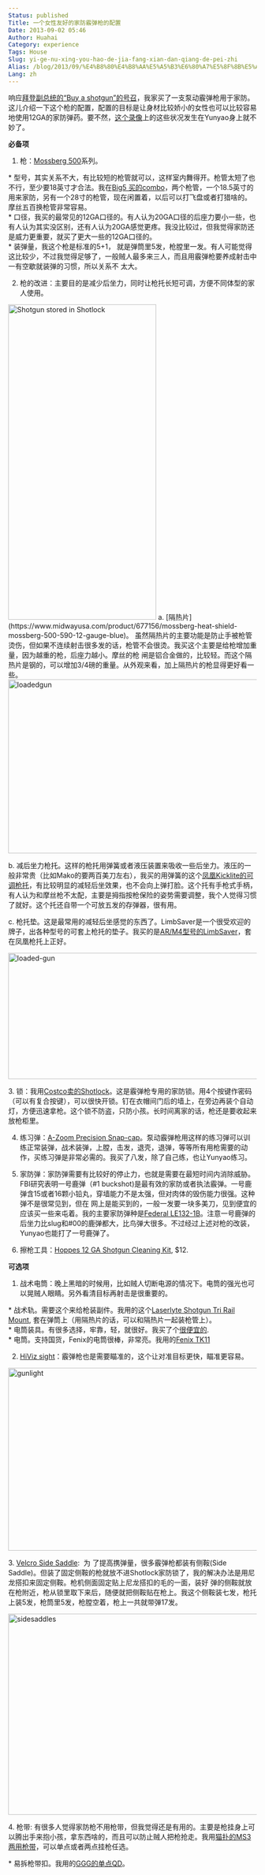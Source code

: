```yaml
---
Status: published
Title: 一个女性友好的家防霰弹枪的配置
Date: 2013-09-02 05:46
Author: Huahai
Category: experience
Tags: House
Slug: yi-ge-nu-xing-you-hao-de-jia-fang-xian-dan-qiang-de-pei-zhi
Alias: /blog/2013/09/%E4%B8%80%E4%B8%AA%E5%A5%B3%E6%80%A7%E5%8F%8B%E5%A5%BD%E7%9A%84%E5%AE%B6%E9%98%B2%E9%9C%B0%E5%BC%B9%E6%9E%AA%E7%9A%84%E9%85%8D%E7%BD%AE
Lang: zh
---
```


响应[拜登副总统的“Buy a shotgun”的号召](https://www.usatoday.com/story/news/politics/2013/02/19/biden-double-barrel-shotgun/1931223/)，我家买了一支泵动霰弹枪用于家防。这儿介绍一下这个枪的配置，配置的目标是让身材比较娇小的女性也可以比较容易地使用12GA的家防弹药。要不然，[这个录像](https://www.youtube.com/watch?v=A0IVSGctQIg)上的这些状况发生在Yunyao身上就不妙了。

**必备项**  
  
1. 枪：[Mossberg 500](https://www.gunbroker.com/Mossberg-500/Browse.aspx?Keywords=Mossberg+500)系列。  
  
\* 型号，其实关系不大，有比较短的枪管就可以，这样室内舞得开。枪管太短了也不行，至少要18英寸才合法。我在[Big5 买的combo](https://www.big5sportinggoods.com/product/sporting-arms/478242-146882/500-12-gauge-pump-shotgun-combo.html)，两个枪管，一个18.5英寸的用来家防，另有一个28寸的枪管，现在闲置着，以后可以打飞盘或者打猎啥的。摩丝五百换枪管非常容易。  
\* 口径，我买的最常见的12GA口径的。有人认为20GA口径的后座力要小一些，也有人认为其实没区别，还有人认为20GA感觉更疼。我没比较过，但我觉得家防还是威力更重要，就买了更大一些的12GA口径的。  
\* 装弹量，我这个枪是标准的5+1， 就是弹筒里5发，枪膛里一发。有人可能觉得这比较少，不过我觉得足够了，一般贼人最多来三人，而且用霰弹枪要养成射击中一有空歇就装弹的习惯，所以关系不 太大。  
  
2. 枪的改进：主要目的是减少后坐力，同时让枪托长短可调，方便不同体型的家人使用。

<img src="https://farm6.staticflickr.com/5340/9649550823_8e1c45516d_z.jpg" width="300" height="640" alt="Shotgun stored in Shotlock" />  
a. [隔热片](https://www.midwayusa.com/product/677156/mossberg-heat-shield-mossberg-500-590-12-gauge-blue)。 虽然隔热片的主要功能是防止手被枪管烫伤，但如果不连续射击很多发的话，枪管不会很烫。我买这个主要是给枪增加重量，因为越重的枪，后座力越小。摩丝的枪 闸是铝合金做的，比较轻。而这个隔热片是钢的，可以增加3/4磅的重量。从外观来看，加上隔热片的枪显得更好看一些。

<img src="https://farm8.staticflickr.com/7388/9649551843_4b6a649a32_z.jpg" width="640" height="353" alt="loadedgun" />

b\. 减后坐力枪托。这样的枪托用弹簧或者液压装置来吸收一些后坐力。液压的一般非常贵（比如Mako的要两百美刀左右），我买的用弹簧的这个[凤凰Kicklite的可调枪托](https://www.mcssl.com/store/8791249/catalog/product/cd9bf09c4dd041adb123298ee9003a8e)，有比较明显的减轻后坐效果，也不会向上弹打脸。这个托有手枪式手柄，有人认为和摩丝枪不太配，主要是拇指按枪保险的姿势需要调整，我个人觉得习惯了就好。这个托还自带一个可放五发的存弹器，很有用。

  
c. 枪托垫。这是最常用的减轻后坐感觉的东西了。LimbSaver是一个很受欢迎的牌子，出各种型号的可套上枪托的垫子。我买的是[AR/M4型号的LimbSaver](https://www.amazon.com/gp/product/B0044XE6J0/?tag=qiangyouorg-20)，套在凤凰枪托上正好。

<img src="https://farm4.staticflickr.com/3792/9649552277_d0097eae1a_z.jpg" width="640" height="256" alt="loaded-gun" />

3\. 锁：我用[Costco卖的Shotlock](https://www.costco.com/ShotLock-Universal-Solo-Vault-Safe.product.11609953.html)。这是霰弹枪专用的家防锁。用4个按键作密码（可以有复合按键），可以很快开锁。钉在衣帽间门后的墙上，在旁边再装个自动灯，方便迅速拿枪。这个锁不防盗，只防小孩。长时间离家的话，枪还是要收起来放枪柜里。  
  
4. 练习弹：[A-Zoom Precision Snap-cap](https://www.amazon.com/gp/product/B0029M2YWE?tag=qiangyouorg-20)。泵动霰弹枪用这样的练习弹可以训练正常装弹，战术装弹，上膛，击发，退壳，退弹，等等所有用枪需要的动作，买练习弹是非常必需的。我买了八发，除了自己练，也让Yunyao练习。  
  
5. 家防弹：家防弹需要有比较好的停止力，也就是需要在最短时间内消除威胁。FBI研究表明一号鹿弹（\#1 buckshot)是最有效的家防或者执法霰弹。一号鹿弹含15或者16颗小铅丸，穿墙能力不是太强，但对肉体的毁伤能力很强。这种弹不是很常见到，但在 网上是能买到的，一般一发要一块多美刀，见到便宜的应该买一些来屯着。我的主要家防弹种是[Federal LE132-1B](https://www.ammunitiondepot.com/Federal-Premium-LE-Tactical-12-Ga-00-Buckshot-p/le1321b-a.htm)。注意一号鹿弹的后坐力比slug和\#00的鹿弹都大，比鸟弹大很多。不过经过上述对枪的改装，Yunyao也能打了一号鹿弹了。  
  
6. 擦枪工具：[Hoppes 12 GA Shotgun Cleaning Kit](https://www.amazon.com/Hoppes-Cleaning-Gauge-Aluminum-Clam/dp/B0013R89DO/?tag=qiangyouorg-20), $12.  
  
**可选项**  
  
1. 战术电筒：晚上黑暗的时候用，比如贼人切断电源的情况下。电筒的强光也可以晃贼人眼睛。另外看清目标再射击是很重要的。  
  
\* 战术轨。需要这个来给枪装副件。我用的这个[Laserlyte Shotgun Tri Rail Mount](https://www.amazon.com/gp/product/B0041FPG40/?tag=qiangyouorg-20), 套在弹筒上（用隔热片的话，可以和隔热片一起装枪管上）。  
\* 电筒装具。有很多选择，牢靠，轻，就很好。我买了个[很便宜的](https://www.amazon.com/gp/product/B002ZYRV2E/?tag=qiangyouorg-20).  
\* 电筒。支持国货，Fenix的电筒很棒，非常亮。我用的[Fenix TK11](https://www.amazon.com/gp/product/B003EGGY70/?tag=qiangyouorg-20)  
  
2. [HiViz sight](https://www.amazon.com/gp/product/B0002INN3G/?tag=qiangyouorg-20)：霰弹枪也是需要瞄准的，这个让对准目标更快，瞄准更容易。

<img src="https://farm4.staticflickr.com/3749/9649552391_a6099413fb_z.jpg" width="640" height="371" alt="gunlight" />

3\. [Velcro Side Saddle](https://3gungear.corecommerce.com/Shotgungear/Side-Saddle/7-Shell-Side-Saddle-p24.html):  为 了提高携弹量，很多霰弹枪都装有侧鞍(Side Saddle)。但装了固定侧鞍的枪就放不进Shotlock家防锁了，我的解决办法是用尼龙搭扣来固定侧鞍。枪机侧面固定贴上尼龙搭扣的毛的一面，装好 弹的侧鞍就放在枪附近，枪从锁里取下来后，随便就把侧鞍贴在枪上。我这个侧鞍装七发，枪托上装5发，枪筒里5发，枪膛空着，枪上一共就带弹17发。

<img src="https://farm8.staticflickr.com/7445/9652787380_86ce06a889_z.jpg" width="640" height="408" alt="sidesaddles" />

4\. 枪带: 有很多人觉得家防枪不用枪带，但我觉得还是有用的。主要是枪挂身上可以腾出手来抱小孩，拿东西啥的，而且可以防止贼人把枪抢走。我用[猫扑的MS3两用枪带](https://www.amazon.com/Magpul-MAG503-BLK-MS3-Sling-Black/dp/B005HJ99G0/?tag=qiangyouorg-20)，可以单点或者两点挂枪任选。  
  
\* 易拆枪带扣。我用的[GGG的单点QD](https://www.gggaz.com/mossberg-500-quick-detach-sling-attachments.html)。
